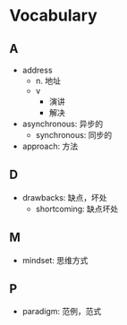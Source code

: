 # Vocabulary

## A

- address
  - n. 地址
  - v
    - 演讲
    - 解决
- asynchronous: 异步的
  - synchronous: 同步的
- approach: 方法

## D

- drawbacks: 缺点，坏处
  - shortcoming: 缺点坏处

## M

- mindset: 思维方式

## P

- paradigm: 范例，范式
